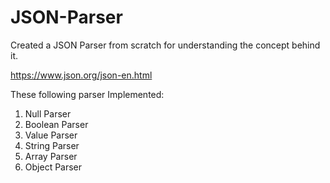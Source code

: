 # JSON-Parser
Created a JSON Parser from scratch for understanding the concept behind it.

https://www.json.org/json-en.html

These following parser Implemented:
1. Null Parser
2. Boolean Parser
3. Value Parser
4. String Parser
5. Array Parser
6. Object Parser
